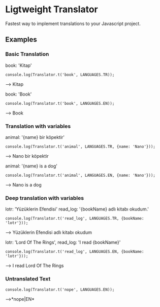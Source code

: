 # Ligtweight Translator

Fastest way to implement translations to your Javascript project.

## Examples

### Basic Translation
book: 'Kitap'

`console.log(Translator.t('book', LANGUAGES.TR));`

--> Kitap

book: 'Book'

`console.log(Translator.t('book', LANGUAGES.EN));`

--> Book


### Translation with variables
animal: '{name} bir köpektir'

`console.log(Translator.t('animal', LANGUAGES.TR, {name: 'Nano'}));`

-->  Nano bir köpektir

animal: '{name} is a dog'

`console.log(Translator.t('animal', LANGUAGES.EN, {name: 'Nano'}));`

--> Nano is a dog


### Deep translation with variables
lotr: 'Yüzüklerin Efendisi'
read_log: '{bookName} adlı kitabı okudum.'

`console.log(Translator.t('read_log', LANGUAGES.TR, {bookName: 'lotr'}));`

--> Yüzüklerin Efendisi adlı kitabı okudum


lotr: 'Lord Of The Rings',
read_log: 'I read {bookName}'

`console.log(Translator.t('read_log', LANGUAGES.EN, {bookName: 'lotr'}));`

--> I read Lord Of The Rings

### Untranslated Text

`console.log(Translator.t('nope', LANGUAGES.EN));`

-->\*nope|EN\*